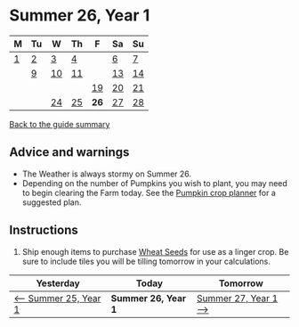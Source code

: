# Summer 26, Year 1

| M                          | Tu                        | W                         | Th                        | F                         | Sa                        | Su                        |
| -------------------------- | ------------------------- | ------------------------- | ------------------------- |-------------------------- | ------------------------- | ------------------------- |
| [1](year-1-summer-1.md)    | [2](year-1-summer-2.md)   | [3](year-1-summer-3.md)   | [4](year-1-summer-4.md)   |                           | [6](year-1-summer-6.md)   | [7](year-1-summer-7.md)   |
|                            | [9](year-1-summer-9.md)   | [10](year-1-summer-10.md) | [11](year-1-summer-11.md) |                           | [13](year-1-summer-13.md) | [14](year-1-summer-14.md) |
|                            |                           |                           |                           | [19](year-1-summer-19.md) | [20](year-1-summer-20.md) | [21](year-1-summer-21.md) |
|                            |                           | [24](year-1-summer-24.md) | [25](year-1-summer-25.md) | **26**                    | [27](year-1-summer-27.md) | [28](year-1-summer-28.md) |

[Back to the guide summary](readme.md)

## Advice and warnings

- The Weather is always stormy on Summer 26.
- Depending on the number of Pumpkins you wish to plant, you may need to begin clearing the Farm today. See the [Pumpkin crop planner](https://stardew.info/planner/9-kind-rabbits-played-merrily) for a suggested plan.

## Instructions

1. Ship enough items to purchase [Wheat Seeds](https://stardewvalleywiki.com/Wheat_Seeds) for use as a linger crop. Be sure to include tiles you will be tilling tomorrow in your calculations.

| Yesterday                                   | Today                 | Tomorrow                                    |
| ------------------------------------------- | --------------------- | ------------------------------------------- |
| [⟵ Summer 25, Year 1](year-1-summer-25.md) | **Summer 26, Year 1** | [Summer 27, Year 1 ⟶](year-1-summer-27.md) |
